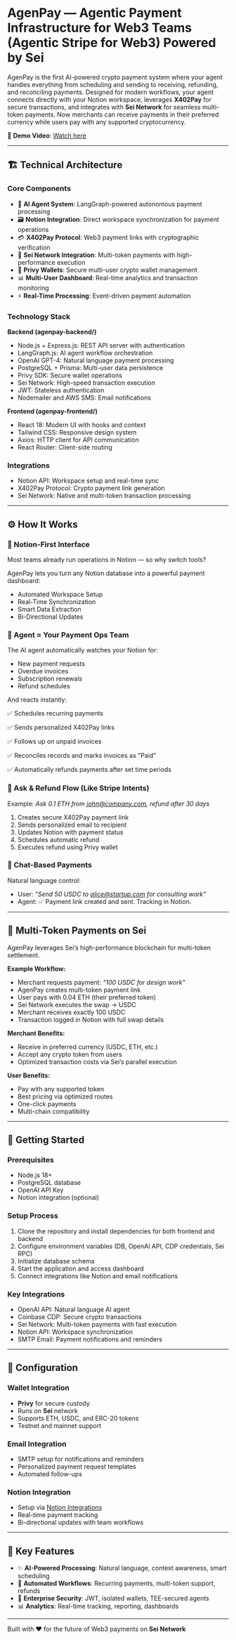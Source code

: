 # AgenPay — Agentic Payment Infrastructure for Web3 Teams (Agentic Stripe for Web3) Powered by Sei

AgenPay is the first AI-powered crypto payment system where your agent handles everything from scheduling and sending to receiving, refunding, and reconciling payments. Designed for modern workflows, your agent connects directly with your Notion workspace, leverages **X402Pay** for secure transactions, and integrates with **Sei Network** for seamless multi-token payments. Now merchants can receive payments in their preferred currency while users pay with any supported cryptocurrency.

🎥 **Demo Video**: [Watch here](https://www.loom.com/share/62cbbce7bac1435483e03a3b905aae55?sid=fd05ccd9-6768-4f0c-b86b-589b16148af7)

---

## 🏗️ Technical Architecture

### Core Components

- 🤖 **AI Agent System**: LangGraph-powered autonomous payment processing  
- 🗃️ **Notion Integration**: Direct workspace synchronization for payment operations  
- 💳 **X402Pay Protocol**: Web3 payment links with cryptographic verification  
- 💱 **Sei Network Integration**: Multi-token payments with high-performance execution  
- 🔐 **Privy Wallets**: Secure multi-user crypto wallet management  
- 📊 **Multi-User Dashboard**: Real-time analytics and transaction monitoring  
- ⚡ **Real-Time Processing**: Event-driven payment automation  

### Technology Stack

**Backend (agenpay-backend/)**

- Node.js + Express.js: REST API server with authentication  
- LangGraph.js: AI agent workflow orchestration  
- OpenAI GPT-4: Natural language payment processing  
- PostgreSQL + Prisma: Multi-user data persistence  
- Privy SDK: Secure wallet operations  
- Sei Network: High-speed transaction execution  
- JWT: Stateless authentication  
- Nodemailer and AWS SMS: Email notifications  

**Frontend (agenpay-frontend/)**

- React 18: Modern UI with hooks and context  
- Tailwind CSS: Responsive design system  
- Axios: HTTP client for API communication  
- React Router: Client-side routing  

### Integrations

- Notion API: Workspace setup and real-time sync  
- X402Pay Protocol: Crypto payment link generation  
- Sei Network: Native and multi-token transaction processing 

---

## ⚙️ How It Works

### 🧾 Notion-First Interface

Most teams already run operations in Notion — so why switch tools?

AgenPay lets you turn any Notion database into a powerful payment dashboard:

- Automated Workspace Setup  
- Real-Time Synchronization  
- Smart Data Extraction  
- Bi-Directional Updates  

### 🤖 Agent = Your Payment Ops Team

The AI agent automatically watches your Notion for:

- New payment requests  
- Overdue invoices  
- Subscription renewals  
- Refund schedules  

And reacts instantly:

✅ Schedules recurring payments

✅ Sends personalized X402Pay links

✅ Follows up on unpaid invoices

✅ Reconciles records and marks invoices as "Paid"

✅ Automatically refunds payments after set time periods

### 🔁 Ask & Refund Flow (Like Stripe Intents)

Example: *Ask 0.1 ETH from [john@company.com](mailto:john@company.com), refund after 30 days*

1. Creates secure X402Pay payment link  
2. Sends personalized email to recipient  
3. Updates Notion with payment status  
4. Schedules automatic refund  
5. Executes refund using Privy wallet  

### 💬 Chat-Based Payments

Natural language control:

- User: *"Send 50 USDC to [alice@startup.com](mailto:alice@startup.com) for consulting work"*  
- Agent: ✅ Payment link created and sent. Tracking in Notion.  

---

## 💱 Multi-Token Payments on Sei

AgenPay leverages Sei’s high-performance blockchain for multi-token settlement.

**Example Workflow:**

- Merchant requests payment: *"100 USDC for design work"*  
- AgenPay creates multi-token payment link  
- User pays with 0.04 ETH (their preferred token)  
- Sei Network executes the swap → USDC  
- Merchant receives exactly 100 USDC  
- Transaction logged in Notion with full swap details  

**Merchant Benefits:**

- Receive in preferred currency (USDC, ETH, etc.)  
- Accept any crypto token from users  
- Optimized transaction costs via Sei’s parallel execution  

**User Benefits:**

- Pay with any supported token  
- Best pricing via optimized routes  
- One-click payments  
- Multi-chain compatibility  

---

## 🚀 Getting Started

### Prerequisites

- Node.js 18+  
- PostgreSQL database  
- OpenAI API Key  
- Notion integration (optional)  

### Setup Process

1. Clone the repository and install dependencies for both frontend and backend  
2. Configure environment variables (DB, OpenAI API, CDP credentials, Sei RPC)  
3. Initialize database schema  
4. Start the application and access dashboard  
5. Connect integrations like Notion and email notifications  

### Key Integrations

- OpenAI API: Natural language AI agent  
- Coinbase CDP: Secure crypto transactions  
- Sei Network: Multi-token payments with fast execution  
- Notion API: Workspace synchronization  
- SMTP Email: Payment notifications and reminders  

---

## 🔧 Configuration

### Wallet Integration

- **Privy** for secure custody  
- Runs on **Sei** network
- Supports ETH, USDC, and ERC-20 tokens  
- Testnet and mainnet support  

### Email Integration

- SMTP setup for notifications and reminders  
- Personalized payment request templates  
- Automated follow-ups  

### Notion Integration

- Setup via [Notion Integrations](https://notion.so/integrations)  
- Real-time payment tracking  
- Bi-directional updates with team workflows  

---

## 🧠 Key Features

- ✨ **AI-Powered Processing**: Natural language, context awareness, smart scheduling  
- 🔄 **Automated Workflows**: Recurring payments, multi-token support, refunds  
- 🔐 **Enterprise Security**: JWT, isolated wallets, TEE-secured agents  
- 📊 **Analytics**: Real-time tracking, reporting, dashboards  

---

Built with ❤️ for the future of Web3 payments on **Sei Network**